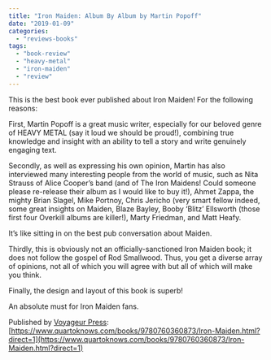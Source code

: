 ```yaml
---
title: "Iron Maiden: Album By Album by Martin Popoff"
date: "2019-01-09"
categories: 
  - "reviews-books"
tags: 
  - "book-review"
  - "heavy-metal"
  - "iron-maiden"
  - "review"
---
```


This is the best book ever published about Iron Maiden! For the following reasons:

First, Martin Popoff is a great music writer, especially for our beloved genre of HEAVY METAL (say it loud we should be proud!), combining true knowledge and insight with an ability to tell a story and write genuinely engaging text.

Secondly, as well as expressing his own opinion, Martin has also interviewed many interesting people from the world of music, such as Nita Strauss of Alice Cooper’s band (and of The Iron Maidens! Could someone please re-release their album as I would like to buy it!), Ahmet Zappa, the mighty Brian Slagel, Mike Portnoy, Chris Jericho (very smart fellow indeed, some great insights on Maiden, Blaze Bayley, Booby ‘Blitz’ Ellsworth (those first four Overkill albums are killer!), Marty Friedman, and Matt Heafy.

It’s like sitting in on the best pub conversation about Maiden.

Thirdly, this is obviously not an officially-sanctioned Iron Maiden book; it does not follow the gospel of Rod Smallwood. Thus, you get a diverse array of opinions, not all of which you will agree with but all of which will make you think.

Finally, the design and layout of this book is superb!

An absolute must for Iron Maiden fans.

Published by [Voyageur Press](https://www.quartoknows.com/Voyageur-Press): [https://www.quartoknows.com/books/9780760360873/Iron-Maiden.html?direct=1](https://www.quartoknows.com/books/9780760360873/Iron-Maiden.html?direct=1)
